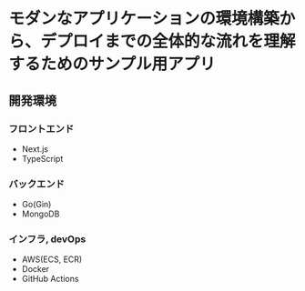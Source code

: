 # モダンなアプリケーションの環境構築から、デプロイまでの全体的な流れを理解するためのサンプル用アプリ

## 開発環境

### フロントエンド
 - Next.js
 - TypeScript

### バックエンド
 - Go(Gin)
 - MongoDB

### インフラ, devOps
 - AWS(ECS, ECR)
 - Docker
 - GitHub Actions
<!-- lamda, EC2, ECS, ElasticBeansTalk -->

